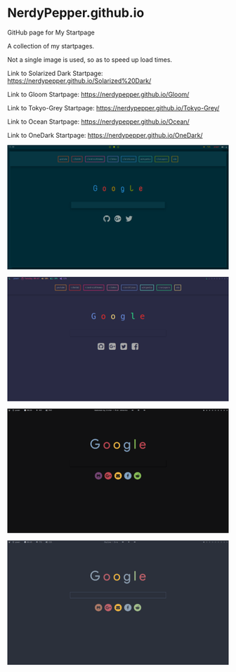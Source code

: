 # NerdyPepper.github.io
GitHub page for My Startpage

A collection of my startpages.

Not a single image is used, so as to speed up load times.


Link to Solarized Dark Startpage: https://nerdypepper.github.io/Solarized%20Dark/

Link to Gloom Startpage: https://nerdypepper.github.io/Gloom/

Link to Tokyo-Grey Startpage: https://nerdypepper.github.io/Tokyo-Grey/

Link to Ocean Startpage: https://nerdypepper.github.io/Ocean/

Link to OneDark Startpage: https://nerdypepper.github.io/OneDark/

![ScreenShots](Images/Startpage.png)

![Screenshots](Images/Gloom.png)

![Screenshots](Images/Tokyo-Grey.png)

![Screenshots](Images/Ocean.png)
